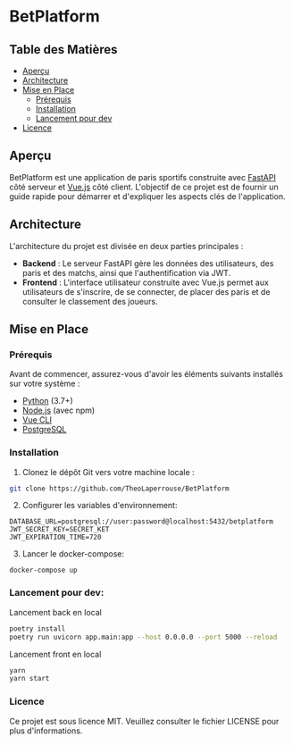 # BetPlatform

## Table des Matières
- [Aperçu](#aperçu)
- [Architecture](#architecture)
- [Mise en Place](#mise-en-place)
  - [Prérequis](#prérequis)
  - [Installation](#installation)
  - [Lancement pour dev](#lancement-pour-dev)
- [Licence](#licence)

## Aperçu

BetPlatform est une application de paris sportifs construite avec [FastAPI](https://fastapi.tiangolo.com/) côté serveur et [Vue.js](https://vuejs.org/) côté client. L'objectif de ce projet est de fournir un guide rapide pour démarrer et d'expliquer les aspects clés de l'application.

## Architecture

L'architecture du projet est divisée en deux parties principales :
- **Backend** : Le serveur FastAPI gère les données des utilisateurs, des paris et des matchs, ainsi que l'authentification via JWT.
- **Frontend** : L'interface utilisateur construite avec Vue.js permet aux utilisateurs de s'inscrire, de se connecter, de placer des paris et de consulter le classement des joueurs.

## Mise en Place

### Prérequis

Avant de commencer, assurez-vous d'avoir les éléments suivants installés sur votre système :

- [Python](https://www.python.org/) (3.7+)
- [Node.js](https://nodejs.org/) (avec npm)
- [Vue CLI](https://cli.vuejs.org/guide/installation.html)
- [PostgreSQL](https://www.postgresql.org/)

### Installation

1. Clonez le dépôt Git vers votre machine locale :

```bash
git clone https://github.com/TheoLaperrouse/BetPlatform
```
2. Configurer les variables d'environnement:
```
DATABASE_URL=postgresql://user:password@localhost:5432/betplatform
JWT_SECRET_KEY=SECRET_KET
JWT_EXPIRATION_TIME=720
```
3. Lancer le docker-compose:
```
docker-compose up
```

### Lancement pour dev:

Lancement back en local
```sh
poetry install
poetry run uvicorn app.main:app --host 0.0.0.0 --port 5000 --reload
```

Lancement front en local
```sh
yarn
yarn start 
```

### Licence
Ce projet est sous licence MIT. Veuillez consulter le fichier LICENSE pour plus d'informations.